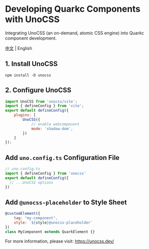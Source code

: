 # Developing Quarkc Components with UnoCSS
Integrating UnoCSS (an on-demand, atomic CSS engine) into Quarkc component development.

[中文](./README.md) | English
## 1. Install UnoCSS
```
npm install -D unocss
```
## 2. Configure UnoCSS
```javascript
import UnoCSS from 'unocss/vite';
import { defineConfig } from 'vite';
export default defineConfig({
    plugins: [
        UnoCSS({
            // enable webcomponent
            mode: 'shadow-dom',
        })
    ]
});
```
## Add `uno.config.ts` Configuration File
```javascript
// uno.config.ts
import { defineConfig } from 'unocss'
export default defineConfig({
  // ...UnoCSS options
})
```
## Add `@unocss-placeholder` to Style Sheet
```javascript
@customElement({ 
    tag: "my-component", 
    style: `${style}@unocss-placeholder` 
})
class MyComponent extends QuarkElement {}
```
For more information, please visit: https://unocss.dev/